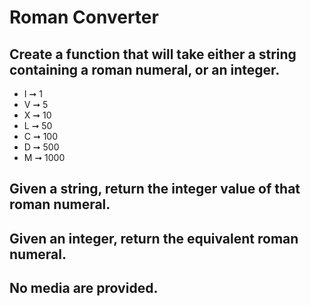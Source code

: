 # Roman Converter

## Create a function that will take either a string containing a roman numeral, or an integer.

- I ➞ 1
- V ➞ 5
- X ➞ 10
- L ➞ 50
- C ➞ 100
- D ➞ 500
- M ➞ 1000

## Given a string, return the integer value of that roman numeral.
## Given an integer, return the equivalent roman numeral.
## No media are provided.


